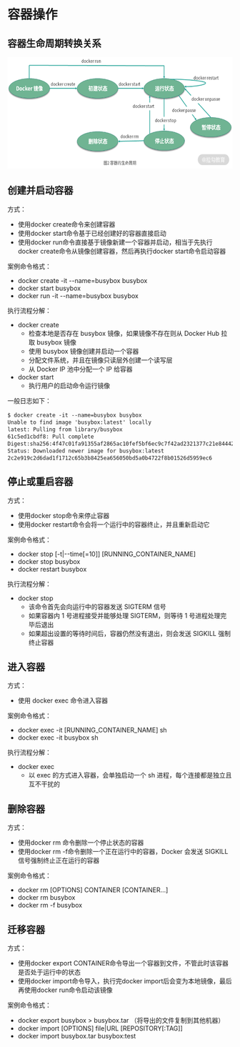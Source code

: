 # 容器操作

## 容器生命周期转换关系

<img src="./images/容器生命周期转换关系.png" alt="容器生命周期转换关系" width="600" height="250" />  

## 创建并启动容器

方式：
- 使用docker create命令来创建容器
- 使用docker start命令基于已经创建好的容器直接启动 
- 使用docker run命令直接基于镜像新建一个容器并启动，相当于先执行docker create命令从镜像创建容器，然后再执行docker start命令启动容器

案例命令格式：
- docker create -it --name=busybox busybox
- docker start busybox
- docker run -it --name=busybox busybox

执行流程分解：
- docker create
  - 检查本地是否存在 busybox 镜像，如果镜像不存在则从 Docker Hub 拉取 busybox 镜像
  - 使用 busybox 镜像创建并启动一个容器
  - 分配文件系统，并且在镜像只读层外创建一个读写层
  - 从 Docker IP 池中分配一个 IP 给容器
- docker start
  - 执行用户的启动命令运行镜像

一般日志如下：
```
$ docker create -it --name=busybox busybox
Unable to find image 'busybox:latest' locally
latest: Pulling from library/busybox
61c5ed1cbdf8: Pull complete
Digest:sha256:4f47c01fa91355af2865ac10fef5bf6ec9c7f42ad2321377c21e844427972977
Status: Downloaded newer image for busybox:latest
2c2e919c2d6dad1f1712c65b3b8425ea656050bd5a0b4722f8b01526d5959ec6
```

## 停止或重启容器

方式：
- 使用docker stop命令来停止容器
- 使用docker restart命令会将一个运行中的容器终止，并且重新启动它

案例命令格式：
- docker stop [-t|--time[=10]] [RUNNING_CONTAINER_NAME]
- docker stop busybox
- docker restart busybox

执行流程分解：
- docker stop
  - 该命令首先会向运行中的容器发送 SIGTERM 信号
  - 如果容器内 1 号进程接受并能够处理 SIGTERM，则等待 1 号进程处理完毕后退出
  - 如果超出设置的等待时间后，容器仍然没有退出，则会发送 SIGKILL 强制终止容器

## 进入容器

方式：
- 使用 docker exec 命令进入容器

案例命令格式：
- docker exec -it [RUNNING_CONTAINER_NAME] sh
- docker exec -it busybox sh

执行流程分解：
- docker exec
  - 以 exec 的方式进入容器，会单独启动一个 sh 进程，每个连接都是独立且互不干扰的

## 删除容器

方式：
- 使用docker rm 命令删除一个停止状态的容器
- 使用docker rm -f命令删除一个正在运行中的容器，Docker 会发送 SIGKILL 信号强制终止正在运行的容器

案例命令格式：
- docker rm [OPTIONS] CONTAINER [CONTAINER...]
- docker rm busybox
- docker rm -f busybox

## 迁移容器

方式：
- 使用docker export CONTAINER命令导出一个容器到文件，不管此时该容器是否处于运行中的状态
- 使用docker import命令导入，执行完docker import后会变为本地镜像，最后再使用docker run命令启动该镜像

案例命令格式：
- docker export busybox > busybox.tar （将导出的文件复制到其他机器）
- docker import [OPTIONS] file|URL [REPOSITORY[:TAG]]
- docker import busybox.tar busybox:test